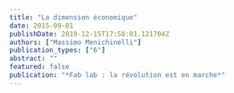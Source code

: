 ```yaml
---
title: "La dimension économique"
date: 2015-09-01
publishDate: 2019-12-15T17:58:01.121704Z
authors: ["Massimo Menichinelli"]
publication_types: ["6"]
abstract: ""
featured: false
publication: "*Fab lab : la révolution est en marche*"
---
```


